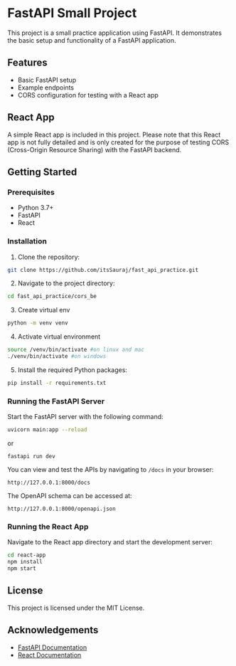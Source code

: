 # FastAPI Small Project

This project is a small practice application using FastAPI. It demonstrates the basic setup and functionality of a FastAPI application.

## Features

- Basic FastAPI setup
- Example endpoints
- CORS configuration for testing with a React app

## React App

A simple React app is included in this project. Please note that this React app is not fully detailed and is only created for the purpose of testing CORS (Cross-Origin Resource Sharing) with the FastAPI backend.

## Getting Started

### Prerequisites

- Python 3.7+
- FastAPI
- React

### Installation

1. Clone the repository:
  ```bash
  git clone https://github.com/itsSauraj/fast_api_practice.git
  ```
2. Navigate to the project directory:
  ```bash
  cd fast_api_practice/cors_be
  ```
3. Create virtual env
  ```bash
  python -m venv venv
  ```
4. Activate virtual environment
  ```bash
  source /venv/bin/activate #on linux and mac
  ./venv/bin/activate #on windows
  ```
5. Install the required Python packages:
  ```bash
  pip install -r requirements.txt
  ```

### Running the FastAPI Server

Start the FastAPI server with the following command:
```bash
uvicorn main:app --reload
```
or
```
fastapi run dev
```

You can view and test the APIs by navigating to `/docs` in your browser:
```
http://127.0.0.1:8000/docs
```

The OpenAPI schema can be accessed at:
```
http://127.0.0.1:8000/openapi.json
```

### Running the React App

Navigate to the React app directory and start the development server:
```bash
cd react-app
npm install
npm start
```

## License

This project is licensed under the MIT License.

## Acknowledgements

- [FastAPI Documentation](https://fastapi.tiangolo.com/)
- [React Documentation](https://reactjs.org/docs/getting-started.html)
